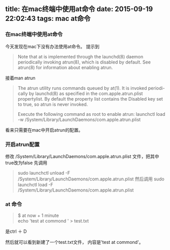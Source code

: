 title: 在mac终端中使用at命令
date: 2015-09-19 22:02:43
tags: mac at命令
---

### 在mac终端中使用at命令
今天发现在mac下没有办法使用at命令。
提示到

> Note that at is implemented through the launchd(8) daemon periodically invoking atrun(8), which is disabled by default.  See atrun(8) for information about enabling atrun.

接着man atrun
> The atrun utility runs commands queued by at(1).  It is invoked periodi-cally by launchd(8) as specified in the com.apple.atrun.plist propertylist.  By default the property list contains the Disabled key set to true, so atrun is never invoked.
>
> Execute the following command as root to enable atrun:
> launchctl load -w /System/Library/LaunchDaemons/com.apple.atrun.plist

看来只需要在mac中开启atrun的配置。
### 开启atrun配置

修改 /System/Library/LaunchDaemons/com.apple.atrun.plist 文件，把其中true改为false
先调用 
> sudo launchctl unload -F /System/Library/LaunchDaemons/com.apple.atrun.plist
然后调用 
> sudo launchctl load -F /System/Library/LaunchDaemons/com.apple.atrun.plist

### at 命令
> $ at now + 1 minute  
> echo 'test at commond ' > test.txt
> <EOD>

<EOD> 是ctrl ＋ D

然后就可以看到新建了一个test.txt文件， 内容是'test at commond'。
